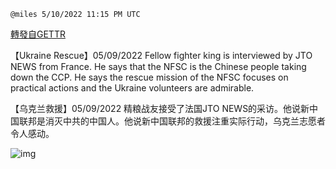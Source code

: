 
`@miles 5/10/2022 11:15 PM UTC`

[轉發自GETTR](https://gettr.com/post/p1970pt8364)

【Ukraine Rescue】05/09/2022 Fellow fighter king is interviewed by JTO NEWS from France. He says that the NFSC is the Chinese people taking down the CCP. He says the rescue mission of the NFSC focuses on practical actions and the Ukraine volunteers are admirable.

【乌克兰救援】05/09/2022 精粮战友接受了法国JTO NEWS的采访。他说新中国联邦是消灭中共的中国人。他说新中国联邦的救援注重实际行动，乌克兰志愿者令人感动。


![img](https://media.gettr.com/group18/getter/2022/05/10/23/8aba318a-dea8-8310-6e2d-cbec027fcf89/out.jpg)
